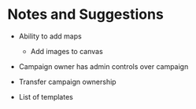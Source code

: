 # Notes and Suggestions

* Ability to add maps
    * Add images to canvas

* Campaign owner has admin controls over campaign
* Transfer campaign ownership
* List of templates
